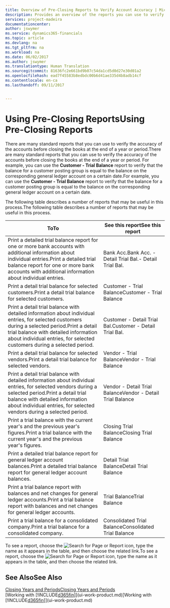 ```yaml
---
title: Overview of Pre-Closing Reports to Verify Account Accuracy | Microsoft Docs
description: Provides an overview of the reports you can use to verify the accuracy of accounts before closing the books at the end of a year or period.
services: project-madeira
documentationcenter: 
author: jswymer
ms.service: dynamics365-financials
ms.topic: article
ms.devlang: na
ms.tgt_pltfrm: na
ms.workload: na
ms.date: 06/02/2017
ms.author: jswymer
ms.translationtype: Human Translation
ms.sourcegitcommit: 81636fc2e661bd9b07c54da1cd5d0d27e30d01a2
ms.openlocfilehash: ead7f45583b8edbdc00b6d41ae335d4b8adb14cf
ms.contentlocale: en-ca
ms.lasthandoff: 09/11/2017


---
```

# <a name="using-pre-closing-reports"></a><span data-ttu-id="0670f-103">Using Pre-Closing Reports</span><span class="sxs-lookup"><span data-stu-id="0670f-103">Using Pre-Closing Reports</span></span>
<span data-ttu-id="0670f-104">There are many standard reports that you can use to verify the accuracy of the accounts before closing the books at the end of a year or period.</span><span class="sxs-lookup"><span data-stu-id="0670f-104">There are many standard reports that you can use to verify the accuracy of the accounts before closing the books at the end of a year or period.</span></span> <span data-ttu-id="0670f-105">For example, you can use the **Customer - Trial Balance** report to verify that the balance for a customer posting group is equal to the balance on the corresponding general ledger account on a certain date.</span><span class="sxs-lookup"><span data-stu-id="0670f-105">For example, you can use the **Customer - Trial Balance** report to verify that the balance for a customer posting group is equal to the balance on the corresponding general ledger account on a certain date.</span></span>

<span data-ttu-id="0670f-106">The following table describes a number of reports that may be useful in this process.</span><span class="sxs-lookup"><span data-stu-id="0670f-106">The following table describes a number of reports that may be useful in this process.</span></span>

| <span data-ttu-id="0670f-107">To</span><span class="sxs-lookup"><span data-stu-id="0670f-107">To</span></span> | <span data-ttu-id="0670f-108">See this report</span><span class="sxs-lookup"><span data-stu-id="0670f-108">See this report</span></span> |
| --- | --- |
| <span data-ttu-id="0670f-109">Print a detailed trial balance report for one or more bank accounts with additional information about individual entries.</span><span class="sxs-lookup"><span data-stu-id="0670f-109">Print a detailed trial balance report for one or more bank accounts with additional information about individual entries.</span></span> |<span data-ttu-id="0670f-110">Bank Acc.</span><span class="sxs-lookup"><span data-stu-id="0670f-110">Bank Acc.</span></span> <span data-ttu-id="0670f-111">- Detail Trial Bal.</span><span class="sxs-lookup"><span data-stu-id="0670f-111">- Detail Trial Bal.</span></span> |
| <span data-ttu-id="0670f-112">Print a detail trial balance for selected customers.</span><span class="sxs-lookup"><span data-stu-id="0670f-112">Print a detail trial balance for selected customers.</span></span> |<span data-ttu-id="0670f-113">Customer - Trial Balance</span><span class="sxs-lookup"><span data-stu-id="0670f-113">Customer - Trial Balance</span></span> |
| <span data-ttu-id="0670f-114">Print a detail trial balance with detailed information about individual entries, for selected customers during a selected period.</span><span class="sxs-lookup"><span data-stu-id="0670f-114">Print a detail trial balance with detailed information about individual entries, for selected customers during a selected period.</span></span> |<span data-ttu-id="0670f-115">Customer - Detail Trial Bal.</span><span class="sxs-lookup"><span data-stu-id="0670f-115">Customer - Detail Trial Bal.</span></span> |
| <span data-ttu-id="0670f-116">Print a detail trial balance for selected vendors.</span><span class="sxs-lookup"><span data-stu-id="0670f-116">Print a detail trial balance for selected vendors.</span></span> |<span data-ttu-id="0670f-117">Vendor - Trial Balance</span><span class="sxs-lookup"><span data-stu-id="0670f-117">Vendor - Trial Balance</span></span> |
| <span data-ttu-id="0670f-118">Print a detail trial balance with detailed information about individual entries, for selected vendors during a selected period.</span><span class="sxs-lookup"><span data-stu-id="0670f-118">Print a detail trial balance with detailed information about individual entries, for selected vendors during a selected period.</span></span> |<span data-ttu-id="0670f-119">Vendor - Detail Trial Balance</span><span class="sxs-lookup"><span data-stu-id="0670f-119">Vendor - Detail Trial Balance</span></span> |
| <span data-ttu-id="0670f-120">Print a trial balance with the current year's and the previous year's figures.</span><span class="sxs-lookup"><span data-stu-id="0670f-120">Print a trial balance with the current year's and the previous year's figures.</span></span> |<span data-ttu-id="0670f-121">Closing Trial Balance</span><span class="sxs-lookup"><span data-stu-id="0670f-121">Closing Trial Balance</span></span> |
| <span data-ttu-id="0670f-122">Print a detailed trial balance report for general ledger account balances.</span><span class="sxs-lookup"><span data-stu-id="0670f-122">Print a detailed trial balance report for general ledger account balances.</span></span> |<span data-ttu-id="0670f-123">Detail Trial Balance</span><span class="sxs-lookup"><span data-stu-id="0670f-123">Detail Trial Balance</span></span> |
| <span data-ttu-id="0670f-124">Print a trial balance report with balances and net changes for general ledger accounts.</span><span class="sxs-lookup"><span data-stu-id="0670f-124">Print a trial balance report with balances and net changes for general ledger accounts.</span></span> |<span data-ttu-id="0670f-125">Trial Balance</span><span class="sxs-lookup"><span data-stu-id="0670f-125">Trial Balance</span></span> |
| <span data-ttu-id="0670f-126">Print a trial balance for a consolidated company.</span><span class="sxs-lookup"><span data-stu-id="0670f-126">Print a trial balance for a consolidated company.</span></span> |<span data-ttu-id="0670f-127">Consolidated Trial Balance</span><span class="sxs-lookup"><span data-stu-id="0670f-127">Consolidated Trial Balance</span></span> |

<span data-ttu-id="0670f-128">To see a report, choose the ![Search for Page or Report](media/ui-search/search_small.png "Search for Page or Report icon") icon, type the name as it appears in the table, and then choose the related link.</span><span class="sxs-lookup"><span data-stu-id="0670f-128">To see a report, choose the ![Search for Page or Report](media/ui-search/search_small.png "Search for Page or Report icon") icon, type the name as it appears in the table, and then choose the related link.</span></span>

## <a name="see-also"></a><span data-ttu-id="0670f-129">See Also</span><span class="sxs-lookup"><span data-stu-id="0670f-129">See Also</span></span>
[<span data-ttu-id="0670f-130">Closing Years and Periods</span><span class="sxs-lookup"><span data-stu-id="0670f-130">Closing Years and Periods</span></span>](year-close-years-periods.md)  
<span data-ttu-id="0670f-131">[Working with [!INCLUDE[d365fin](includes/d365fin_md.md)]](ui-work-product.md)</span><span class="sxs-lookup"><span data-stu-id="0670f-131">[Working with [!INCLUDE[d365fin](includes/d365fin_md.md)]](ui-work-product.md)</span></span>


